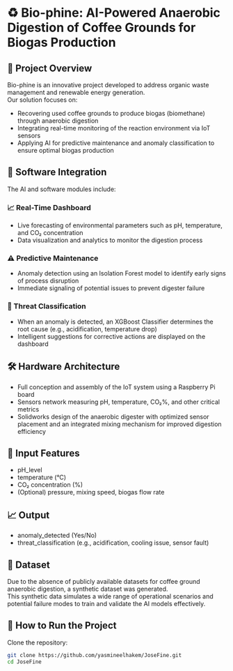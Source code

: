 # ♻️ Bio-phine: AI-Powered Anaerobic Digestion of Coffee Grounds for Biogas Production

## 🔧 Project Overview
Bio-phine is an innovative project developed to address organic waste management and renewable energy generation.  
Our solution focuses on:

- Recovering used coffee grounds to produce biogas (biomethane) through anaerobic digestion
- Integrating real-time monitoring of the reaction environment via IoT sensors
- Applying AI for predictive maintenance and anomaly classification to ensure optimal biogas production

## 🧠 Software Integration
The AI and software modules include:

### 📈 Real-Time Dashboard
- Live forecasting of environmental parameters such as pH, temperature, and CO₂ concentration
- Data visualization and analytics to monitor the digestion process

### ⚠️ Predictive Maintenance
- Anomaly detection using an Isolation Forest model to identify early signs of process disruption
- Immediate signaling of potential issues to prevent digester failure

### 🧪 Threat Classification
- When an anomaly is detected, an XGBoost Classifier determines the root cause (e.g., acidification, temperature drop)
- Intelligent suggestions for corrective actions are displayed on the dashboard

## 🛠️ Hardware Architecture
- Full conception and assembly of the IoT system using a Raspberry Pi board
- Sensors network measuring pH, temperature, CO₂%, and other critical metrics
- Solidworks design of the anaerobic digester with optimized sensor placement and an integrated mixing mechanism for improved digestion efficiency

## 🎯 Input Features
- pH_level
- temperature (°C)
- CO₂ concentration (%)
- (Optional) pressure, mixing speed, biogas flow rate

## 📈 Output
- anomaly_detected (Yes/No)
- threat_classification (e.g., acidification, cooling issue, sensor fault)

## 🧪 Dataset
Due to the absence of publicly available datasets for coffee ground anaerobic digestion, a synthetic dataset was generated.  
This synthetic data simulates a wide range of operational scenarios and potential failure modes to train and validate the AI models effectively.

## 🚀 How to Run the Project
Clone the repository:
```bash
git clone https://github.com/yasmineelhakem/JoseFine.git
cd JoseFine

